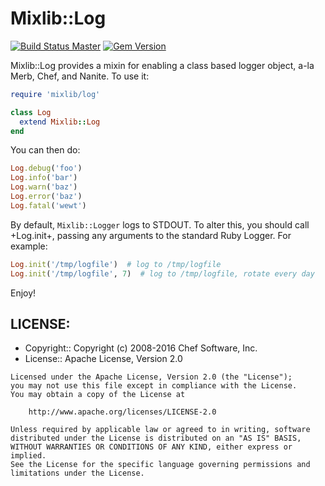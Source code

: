 # Mixlib::Log

[![Build Status Master](https://travis-ci.org/chef/mixlib-log.svg?branch=master)](https://travis-ci.org/chef/mixlib-log) [![Gem Version](https://badge.fury.io/rb/mixlib-log.svg)](https://badge.fury.io/rb/mixlib-log)

Mixlib::Log provides a mixin for enabling a class based logger object, a-la Merb, Chef, and Nanite. To use it:

```ruby
require 'mixlib/log'

class Log
  extend Mixlib::Log
end
```

You can then do:

```ruby
Log.debug('foo')
Log.info('bar')
Log.warn('baz')
Log.error('baz')
Log.fatal('wewt')
```

By default, `Mixlib::Logger` logs to STDOUT. To alter this, you should call +Log.init+, passing any arguments to the standard Ruby Logger. For example:

```ruby
Log.init('/tmp/logfile')  # log to /tmp/logfile   
Log.init('/tmp/logfile', 7)  # log to /tmp/logfile, rotate every day
```

Enjoy!

## LICENSE:

- Copyright:: Copyright (c) 2008-2016 Chef Software, Inc.
- License:: Apache License, Version 2.0

```text
Licensed under the Apache License, Version 2.0 (the "License");
you may not use this file except in compliance with the License.
You may obtain a copy of the License at

    http://www.apache.org/licenses/LICENSE-2.0

Unless required by applicable law or agreed to in writing, software
distributed under the License is distributed on an "AS IS" BASIS,
WITHOUT WARRANTIES OR CONDITIONS OF ANY KIND, either express or implied.
See the License for the specific language governing permissions and
limitations under the License.
```
